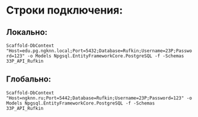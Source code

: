 # **Строки подключения:**

## **Локально:**

`Scaffold-DbContext "Host=edu.pg.ngknn.local;Port=5432;Database=Rufkin;Username=23P;Password=123" -o Models Npgsql.EntityFrameworkCore.PostgreSQL -f -Schemas 33P_API_Rufkin`

## **Глобально:**

`Scaffold-DbContext "Host=ngknn.ru;Port=5442;Database=Rufkin;Username=23P;Password=123" -o Models Npgsql.EntityFrameworkCore.PostgreSQL -f -Schemas 33P_API_Rufkin`

